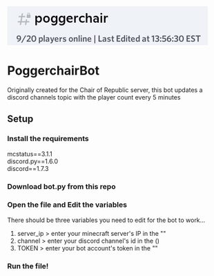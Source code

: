 ![](Screenshot.jpeg)
# PoggerchairBot
Originally created for the Chair of Republic server, this bot updates a discord channels topic with the player count every 5 minutes

## Setup
### Install the requirements
mcstatus==3.1.1 <br />
discord.py==1.6.0 <br />
discord==1.7.3
### Download bot.py from this repo
### Open the file and Edit the variables
There should be three variables you need to edit for the bot to work...
1. server_ip > enter your minecraft server's IP in the ""
2. channel > enter your discord channel's id in the ()
3. TOKEN > enter your bot account's token in the ""
### Run the file!
